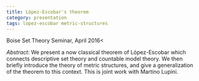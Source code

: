 ```yaml
---
title: López-Escobar's theorem
category: presentation
tags: lopez-escobar metric-structures
---
```


Boise Set Theory Seminar, April 2016<!--more--><

*Abstract*: We present a now classical theorem of López-Escobar which connects descriptive set theory and countable model theory. We then briefly introduce the theory of metric structures, and give a generalization of the theorem to this context. This is joint work with Martino Lupini.
